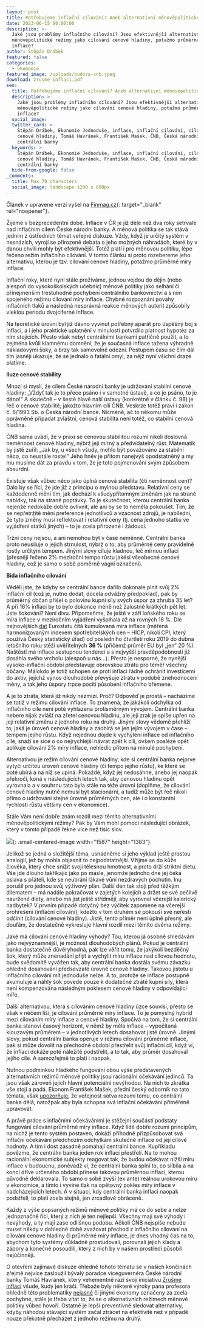 ```yaml
---
layout: post
title: Potřebujeme inflační cílování? Aneb alternativní měnověpolitické režimy
date: 2023-06-15 00:00:00
description: >-
  Jaké jsou problémy inflačního cílování? Jsou efektivnější alternativní
  měnověpolitické režimy jako cílování cenové hladiny, potažmo průměrné míry
  inflace?
author: Štěpán Drábek
featured: false
categories:
  - ekonomie
featured_image: /uploads/budova-cnb.jpeg
download: zrusme-inflaci.pdf
seo:
  title: Potřebujeme inflační cílování? Aneb alternativní měnověpolitické režimy
  description: >-
    Jaké jsou problémy inflačního cílování? Jsou efektivnější alternativní
    měnověpolitické režimy jako cílování cenové hladiny, potažmo průměrné míry
    inflace?
  social_image:
  twitter_card: >-
    Štěpán Drábek, Ekonomie Jednoduše, inflace, inflační cílování, cílování
    cenové hladiny, Tomáš Havránek, František Mašek, ČNB, Česká národní banka,
    centrální banky
  keywords: >-
    Štěpán Drábek, Ekonomie Jednoduše, inflace, inflační cílování, cílování
    cenové hladiny, Tomáš Havránek, František Mašek, ČNB, Česká národní banka,
    centrální banky
  hide-from-google: false
_comments:
  title: Max 70 characters
  social_image: landscape 1200 x 600px
---
```

Článek v upravené verzi vyšel na&nbsp;[Finmag.cz](https://finmag.penize.cz/penize/442961-zakazme-inflaci-jde-to!-i-cnb-muze-najit-cestu-jak-lidem-neubirat-z-kapes){: target="_blank" rel="noopener"}.

Žijeme v bezprecedentní době. Inflace v ČR je již déle než dva roky setrvale nad inflačním cílem České národní banky. A měnová politika se tak stává jedním z ústředních témat veřejné diskuze. Vždy, když je určitý systém v nesnázích, vyrojí se přirozeně debata o jeho možných náhradách, které by v danou chvíli mohly být efektivnější. Totéž platí i pro měnovou politiku, lépe řečeno režim inflačního cílování. V tomto článku si proto rozebereme jeho alternativu, kterou je tzv. cílování cenové hladiny, potažmo průměrné míry inflace.

Inflační roky, které nyní stále prožíváme, jednou vejdou do dějin (nebo alespoň do vysokoškolských učebnic) měnové politiky jako selhání či přinejmenším trestuhodné pochybení centrálního bankovnictví a s ním spojeného režimu cílování míry inflace. Chybné rozpoznání povahy inflačních tlaků a následná nesprávná reakce měnových autorit způsobily vleklou periodu dvojciferné inflace.

Na teoretické úrovni byl již dávno vyvinut potřebný aparát pro úspěšný boj s inflací, a i jeho praktické uplatnění v minulosti potvrdilo platnost hypotéz za ním stojících. Přesto však nebyl centrálními bankami patřičně použit, a to zejména kvůli klamnému domnění, že je současná inflace tažena výhradně nákladovými šoky, a brzy tak samovolně odezní. Postupem času se čím dál tím jasněji ukazuje, že se jednalo o fatální omyl, za nějž nyní všichni draze platíme.

**Iluze cenové stability**

Mnozí si myslí, že cílem České národní banky je udržování stabilní cenové hladiny: „Vždyť tak je to přece psáno i v samotné ústavě, a co je psáno, to je dáno!“ A skutečně – v šesté hlavě naší ústavy (konkrétně v článku č. 98) je řeč o cenové stabilitě, jakožto hlavním cíli ČNB. Veskrze totéž praví i zákon č. 6/1993 Sb. o Česká národní bance. Nicméně, ač to někomu může oprávněně připadat zvláštní, cenová stabilita není totéž, co stabilní cenová hladina.

ČNB sama uvádí, že v praxi se cenovou stabilitou rozumí nikoli doslovná neměnnost cenové hladiny, nýbrž její mírný a předvídatelný růst. Matematik by jistě zuřil: „Jak by, u všech všudy, mohlo být považováno za stabilní něco, co neustále roste!“ Jeho hněv je přitom nanejvýš opodstatněný a my mu musíme dát za pravdu v tom, že je toto pojmenování svým způsobem absurdní.

Existuje však vůbec něco jako úplná cenová stabilita (čti neměnnost cen)? Dalo by se říci, že jde již z principu o mylnou představu. Relativní ceny se každodenně mění tím, jak dochází k všudypřítomným změnám jak na straně nabídky, tak na straně poptávky. To je skutečnost, kterou centrální banka nejenže nedokáže dobře ovlivnit, ale ani by se to neměla pokoušet. Tím, že se nepřetržitě mění preference jednotlivců a vzácnost zdrojů, je nabíledni, že tyto změny musí reflektovat i relativní ceny (tj. cena jednoho statku ve vyjádření statků jiných) – to je zcela přirozené i žádoucí.

Tržní ceny nejsou, a ani nemohou být v čase neměnné. Centrální banka proto neusiluje o jejich strnulost, nýbrž o to, aby průměrné ceny pravidelně rostly určitým tempem. Jinými slovy cíluje kladnou, leč mírnou inflaci (přesněji řečeno 2% meziroční tempo růstu jakési všeobecné cenové hladiny, což je samo o sobě poměrně vágní označení).

**Bída inflačního cílování**

Věděli jste, že kdyby se centrální bance dařilo dokonale plnit svůj 2% inflační cíl (což je, nutno dodat, docela odvážný předpoklad), pak by průměrný občan přišel o polovinu kupní síly svých úspor za zhruba 35 let? A při 16% inflaci by to bylo dokonce méně než žalostně krátkých pět let. Jste šokováni? Není divu. Připomeňme, že ještě v září loňského roku se míra inflace v meziročním vyjádření vyšplhala až na rovných 18 %. Dle nejnovějších [dat](https://twitter.com/JakubSeidler/status/1661708383479554049) Eurostatu čítá kumulovaná míra inflace (měřená harmonizovaným indexem spotřebitelských cen – HICP, nikoli CPI, který používá Český statistický úřad) od posledního čtvrtletí roku 2019 do dubna letošního roku stěží uvěřitelných **36 %** (přičemž průměr EU byl „jen“ 20 %). Naštěstí má inflace sestupnou tendenci a s nejvyšší pravděpodobností již dosáhla svého vrcholu (alespoň u nás…). Přesto je nesporné, že nynější vysoko-inflační období představuje obrovskou ztrátu pro téměř všechny občany. Málokdo je totiž schopen se proti inflaci řádně ochránit investicemi do aktiv, jejichž výnos dlouhodobě převyšuje ztrátu v podobě znehodnocení měny, a tak jeho úspory trpce pocítí působení inflačního břemene.

A je to ztráta, která již nikdy nezmizí. Proč? Odpověď je prostá – nacházíme se totiž v režimu cílování inflace. To znamená, že jakákoli odchylka od inflačního cíle není poté vyhlazena protisměrným vývojem. Centrální banka nebere nijak zvlášť na zřetel cenovou hladinu, ale její zrak je spíše upřen na její relativní změnu z jednoho roku na druhý. Jinými slovy vědomě přehlíží to, jaká je úroveň cenové hladiny a zaobírá se jen jejím vývojem v čase – tempem jejího růstu. Když nejednou dojde k vychýlení inflace od inflačního cíle, snaží se sice o co nejrychlejší návrat zpět k cíli, ovšem posléze opět aplikuje cílování 2% míry inflace, nehledíc přitom na minulé pochybení.

Alternativou je režim cílování cenové hladiny, kde si centrální banka nejprve vytyčí určitou úroveň cenové hladiny (či tempo jejího růstu), ke které se poté ubírá a na níž se upíná. Pokaždé, když jej nedosáhne, anebo jej naopak překročí, koná v následujících letech tak, aby cenovou hladinu opět vyrovnala a v souhrnu tato byla stále na téže úrovni (doplňme, že cílování cenové hladiny nutně nemusí být stacionární, a tudíž může být řeč nikoli přímo o udržování stejné úrovně průměrných cen, ale i o konstantní rychlosti růstu většiny cen v ekonomice).

Stále Vám není dobře znám rozdíl mezi těmito alternativními měnověpolitickými režimy? Pak by Vám mohl pomoci následující obrázek, který v tomto případě řekne více než tisíc slov.

![](/uploads/graficke-srovnani-cilovani-inflace-a-cilovani-cenove-hladiny.png){: .small-centered-image width="1587" height="1383"}

Jelikož se jedná o složitější téma, usnadněme si jeho výklad ještě prostou analogií, jež by mohla objasnit to nejpodstatnější. Vžijme se do kůže člověka, který chce snížit svoji tělesnou hmotnost, a proto drží striktní dietu. Vše jde dlouho takříkajíc jako po másle, jenomže jednoho dne jej čeká oslava s přáteli, kde se neubrání lákavé vůní nezdravých pochutin. Inu porušil pro jednou svůj výživový plán. Další den tak stojí před těžkým dilematem – má nadále pokračovat v zajetých kolejích a držet se své pečlivě navržené diety, anebo má jíst ještě střídměji, aby vyrovnal včerejší kalorický nadbytek? V prvním případě dotyčný bez výčitek zapomene na včerejší prohřešení (inflační cílování), kdežto v tom druhém se pokouší své neřesti odčinit (cílování cenové hladiny). Jistě, tento příměr není úplně přesný, ale doufám, že dostatečně vykresluje hlavní rozdíl mezi těmito dvěma režimy.

Jaké má cílování cenové hladiny výhody? Tou, kterou já osobně shledávám jako nejvýznamnější, je možnost dlouhodobých plánů. Pokud je centrální banka dostatečně důvěryhodná, pak lze věřit tomu, že jakýkoli bezděčný šok, který může znenadání přijít a vychýlit míru inflace nad cílovou hodnotu, bude svědomitě vyvážen tak, aby centrální banka dostála svému závazku ohledně dosahování předsevzaté úrovně cenové hladiny. Takovou jistotu u inflačního cílování mít jednoduše nelze. A to, protože se inflace postupně akumuluje a náhlý šok povede pouze k dodatečné ztrátě kupní síly, která není kompenzována následným poklesem cenové hladiny v odpovídající míře.

Další alternativou, která s cílováním cenové hladiny úzce souvisí, přesto se však v něčem liší, je cílování průměrné míry inflace. To je pomyslný hybrid mezi cílováním míry inflace a cenové hladiny. Spočívá na tom, že si centrální banka stanoví časový horizont, v němž by měla inflace – vypočítaná klouzavým průměrem – v jednotlivých letech dosahovat jisté úrovně. Jinými slovy, pokud centrální banka operuje v režimu cílování průměrné inflace, pak si může dovolit na přechodné období přestřelit svůj inflační cíl, když ví, že inflaci dokáže poté náležitě podstřelit, a to tak, aby průměr dosahoval jejího cíle. A samozřejmě to platí i naopak.

Nutnou podmínkou hladkého fungování obou výše představených alternativních režimů měnové politiky jsou racionální očekávání jedinců. Ta jsou však zároveň jejich hlavní potenciální nevýhodou. Na nich to zkrátka vše stojí a padá. Ekonom František Mašek, přední český odborník na tato témata, však [upozorňuje](https://roklen24.cz/cnb-by-se-mohla-zabyvat-moznosti-zmenit-inflacni-cilovani/), že veřejnost sotva rozumí tomu, co centrální banka dělá, natožpak aby byla schopna svá inflační očekávání přiměřeně upravovat.

A právě práce s inflačními očekáváními je stěžejní součástí podstaty fungování cílování průměrné míry inflace. Když lidé dobře rozumí principům, na nichž je tento systém postaven, dokáží příhodně přizpůsobovat svá inflační očekávání předchozím odchylkám skutečné inflace od její cílové hodnoty. A tím i dost zásadně pomáhají centrální bance. Kupříkladu povězme, že centrální banka jeden rok inflaci přestřelí. Na to mohou racionální ekonomické subjekty reagovat tak, že budou očekávat nižší míru inflace v budoucnu, poněvadž ví, že centrální banka splní to, co slíbila a na konci dříve určeného období přinese takovou průměrnou inflaci, kterou původně deklarovala. To samo o sobě zvýší (ex ante) reálnou úrokovou míru v ekonomice, a tímto i vyvine tlak na opětovný pokles míry inflace v nadcházejících letech. A v situaci, kdy centrální banka inflaci naopak podstřelí, to platí zcela stejně, jen zrcadlově obráceně.

Každý z výše popsaných režimů měnové politiky má co do sebe a nelze jednoznačně říci, který z nich je ten nejlepší. Všechny mají své výhody i nevýhody, a ty mají zase odlišnou podobu. Ačkoli ČNB nejspíše nebude muset někdy v dohledné době zvažovat přechod z inflačního cílování na cílování cenové hladiny či průměrné míry inflace, je dnes vhodný čas na to, abychom tyto systémy důkladně prostudovali, porovnali jejich klady a zápory a konečně posoudili, který z nich by v našem prostředí působil nejúčinněji.

O otevření zajímavé diskuze ohledně tohoto tématu se v našich končinách zřejmě nejvíce zasloužil bývalý poradce viceguvernéra České národní banky Tomáš Havránek, který vehementně razí svoji iniciativu [Zrušme inflaci](https://zrusme-inflaci.cz/) všude, kudy jen kráčí. Třebaže byly některé výroky pana profesora ohledně této problematiky [nejasné](https://banatboy.blogspot.com/2022/01/reakce-na-rozhovor-t-havranka-o.html) či jinými ekonomy označeny za zcela pochybné, stále je třeba vítat to, že se o alternativních režimech měnové politiky vůbec hovoří. Ostatně je lepší preventivně sledovat alternativy, kdyby náhodou stávající systém začal ztrácet na efektivitě než v případě nouze překotně přecházet z jednoho režimu na druhý.